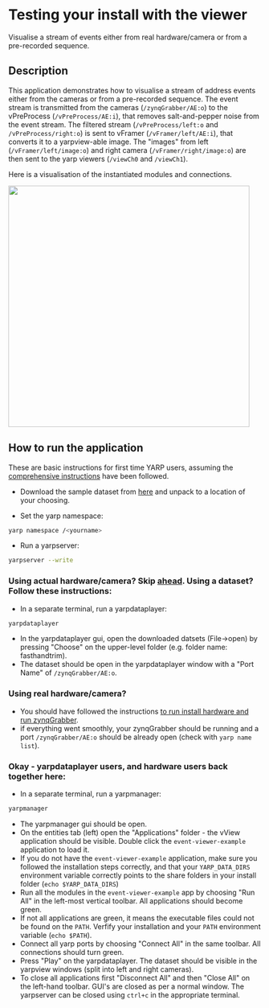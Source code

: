 # Testing your install with the viewer

Visualise a stream of events either from real hardware/camera or from a pre-recorded sequence.

## Description

This application demonstrates how to visualise a stream of address events either from the cameras or from a pre-recorded sequence.
The event stream is transmitted from the cameras (`/zynqGrabber/AE:o`) to the vPreProcess (`/vPreProcess/AE:i`), that removes salt-and-pepper noise from the event stream. The filtered stream (`/vPreProcess/left:o` and `/vPreProcess/right:o`) is sent to vFramer (`/vFramer/left/AE:i`), that converts it to a yarpview-able image. The "images" from left (`/vFramer/left/image:o`) and right camera (`/vFramer/right/image:o`) are then sent to the yarp viewers (`/viewCh0` and `/viewCh1`).

Here is a visualisation of the instantiated modules and connections.

<img src="http://robotology.github.io/event-driven/doxygen/images/vView.png" width="480">

## How to run the application

These are basic instructions for first time YARP users, assuming the [comprehensive instructions](full_installation.md) have been followed.

* Download the sample dataset from [here](https://doi.org/10.5281/zenodo.2556755) and unpack to a location of your choosing.

* Set the yarp namespace:
```bash
yarp namespace /<yourname>
```
* Run a yarpserver:
```bash
yarpserver --write
```
### Using actual hardware/camera? Skip [ahead](#using-real-hardwarecamera). Using a dataset? Follow these instructions:

* In a separate terminal, run a yarpdataplayer:
```bash
yarpdataplayer
```
* In the yarpdataplayer gui, open the downloaded datsets (File->open) by pressing "Choose" on the upper-level folder (e.g. folder name: fasthandtrim).
* The dataset should be open in the yarpdataplayer window with a "Port Name" of `/zynqGrabber/AE:o`.

### Using real hardware/camera?

* You should have followed the instructions [to run install hardware and run zynqGrabber](README.md). 
* if everything went smoothly, your zynqGrabber should be running and a port `/zynqGrabber/AE:o` should be already open (check with `yarp name list`).

### Okay - yarpdataplayer users, and hardware users back together here:
* In a separate terminal, run a yarpmanager:
```bash
yarpmanager
```
* The yarpmanager gui should be open.
* On the entities tab (left) open the "Applications" folder - the vView application should be visible. Double click the `event-viewer-example` application to load it.
* If you do not have the `event-viewer-example` application, make sure you followed the installation steps correctly, and that your `YARP_DATA_DIRS` environment variable correctly points to the share folders in your install folder (`echo $YARP_DATA_DIRS`)
* Run all the modules in the `event-viewer-example` app by choosing "Run All" in the left-most vertical toolbar. All applications should become green.
* If not all applications are green, it means the executable files could not be found on the `PATH`. Verfify your installation and your `PATH` environment variable (`echo $PATH`).
* Connect all yarp ports by choosing "Connect All" in the same toolbar. All connections should turn green.
* Press "Play" on the yarpdataplayer. The dataset should be visible in the yarpview windows (split into left and right cameras).
* To close all applications first "Disconnect All" and then "Close All" on the left-hand toolbar. GUI's are closed as per a normal window. The yarpserver can be closed using `ctrl+c` in the appropriate terminal.